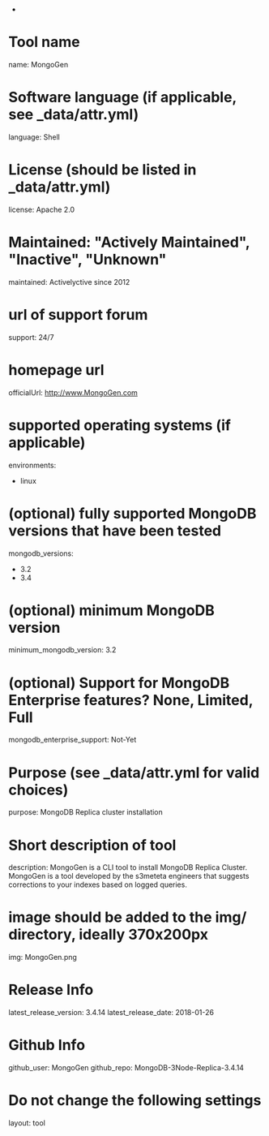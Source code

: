 -
# Tool name
name: MongoGen

# Software language (if applicable, see _data/attr.yml)
language: Shell 

# License (should be listed in _data/attr.yml)
license: Apache 2.0

# Maintained: "Actively Maintained", "Inactive", "Unknown"
maintained: Activelyctive since 2012

# url of support forum
support: 24/7

# homepage url
officialUrl: http://www.MongoGen.com

# supported operating systems (if applicable)
environments:
- linux


# (optional) fully supported MongoDB versions that have been tested
mongodb_versions:
- 3.2
- 3.4


# (optional) minimum MongoDB version
minimum_mongodb_version: 3.2

# (optional) Support for MongoDB Enterprise features? None, Limited, Full
mongodb_enterprise_support: Not-Yet

# Purpose (see _data/attr.yml for valid choices)
purpose: MongoDB Replica cluster installation 

# Short description of tool
description: MongoGen is a CLI tool to install MongoDB Replica Cluster.  MongoGen is a tool developed by the s3meteta engineers that suggests corrections to your indexes based on logged queries.

# image should be added to the img/ directory, ideally 370x200px
img: MongoGen.png

# Release Info
latest_release_version: 3.4.14
latest_release_date: 2018-01-26

# Github Info
github_user: MongoGen
github_repo: MongoDB-3Node-Replica-3.4.14

# Do not change the following settings
layout: tool
